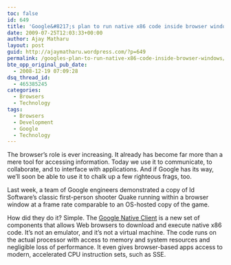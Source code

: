 ```yaml
---
toc: false
id: 649
title: 'Google&#8217;s plan to run native x86 code inside browser windows'
date: 2009-07-25T12:03:33+00:00
author: Ajay Matharu
layout: post
guid: http://ajaymatharu.wordpress.com/?p=649
permalink: /googles-plan-to-run-native-x86-code-inside-browser-windows/
bte_opp_original_pub_date:
  - 2008-12-19 07:09:28
dsq_thread_id:
  - 465385245
categories:
  - Browsers
  - Technology
tags:
  - Browsers
  - Development
  - Google
  - Technology
---
```

The browser&#8217;s role is ever increasing. It already has become far more than a mere tool for accessing information. Today we use it to communicate, to collaborate, and to interface with applications. And if Google has its way, we&#8217;ll soon be able to use it to chalk up a few righteous frags, too.

Last week, a team of Google engineers demonstrated a copy of Id Software&#8217;s classic first-person shooter Quake running within a browser window at a frame rate comparable to an OS-hosted copy of the game.

How did they do it? Simple. The <a href="http://code.google.com/p/nativeclient/" target="_blank">Google Native Client</a> is a new set of components that allows Web browsers to download and execute native x86 code. It&#8217;s not an emulator, and it&#8217;s not a virtual machine. The code runs on the actual processor with access to memory and system resources and negligible loss of performance. It even gives browser-based apps access to modern, accelerated CPU instruction sets, such as SSE.
